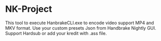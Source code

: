 # NK-Project

This tool to execute HanbrakeCLI.exe to encode video support MP4 and MKV format. 
Use your custom presets Json from Handbrake Nightly GUI.
Support Hardsub or add your kredit with .ass file.
